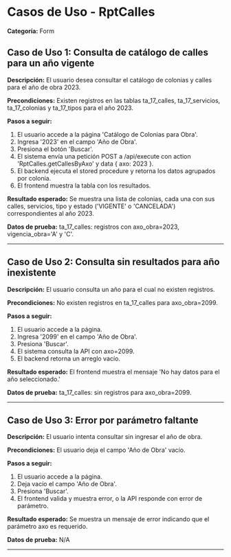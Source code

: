 # Casos de Uso - RptCalles

**Categoría:** Form

## Caso de Uso 1: Consulta de catálogo de calles para un año vigente

**Descripción:** El usuario desea consultar el catálogo de colonias y calles para el año de obra 2023.

**Precondiciones:**
Existen registros en las tablas ta_17_calles, ta_17_servicios, ta_17_colonias y ta_17_tipos para el año 2023.

**Pasos a seguir:**
1. El usuario accede a la página 'Catálogo de Colonias para Obra'.
2. Ingresa '2023' en el campo 'Año de Obra'.
3. Presiona el botón 'Buscar'.
4. El sistema envía una petición POST a /api/execute con action 'RptCalles.getCallesByAxo' y data { axo: 2023 }.
5. El backend ejecuta el stored procedure y retorna los datos agrupados por colonia.
6. El frontend muestra la tabla con los resultados.

**Resultado esperado:**
Se muestra una lista de colonias, cada una con sus calles, servicios, tipo y estado ('VIGENTE' o 'CANCELADA') correspondientes al año 2023.

**Datos de prueba:**
ta_17_calles: registros con axo_obra=2023, vigencia_obra='A' y 'C'.

---

## Caso de Uso 2: Consulta sin resultados para año inexistente

**Descripción:** El usuario consulta un año para el cual no existen registros.

**Precondiciones:**
No existen registros en ta_17_calles para axo_obra=2099.

**Pasos a seguir:**
1. El usuario accede a la página.
2. Ingresa '2099' en el campo 'Año de Obra'.
3. Presiona 'Buscar'.
4. El sistema consulta la API con axo=2099.
5. El backend retorna un arreglo vacío.

**Resultado esperado:**
El frontend muestra el mensaje 'No hay datos para el año seleccionado.'

**Datos de prueba:**
ta_17_calles: sin registros para axo_obra=2099.

---

## Caso de Uso 3: Error por parámetro faltante

**Descripción:** El usuario intenta consultar sin ingresar el año de obra.

**Precondiciones:**
El usuario deja el campo 'Año de Obra' vacío.

**Pasos a seguir:**
1. El usuario accede a la página.
2. Deja vacío el campo 'Año de Obra'.
3. Presiona 'Buscar'.
4. El frontend valida y muestra error, o la API responde con error de parámetro.

**Resultado esperado:**
Se muestra un mensaje de error indicando que el parámetro axo es requerido.

**Datos de prueba:**
N/A

---

